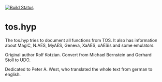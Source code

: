 [![Build Status](https://github.com/freemint/tos.hyp/actions/workflows/build.yml/badge.svg?branch=master)](https://github.com/freemint/tos.hyp/actions) 

# tos.hyp

The tos.hyp tries to document all functions from TOS. It also has information about MagiC, N.AES, MyAES, Geneva, XaAES, oAESis and some emulators.

Original author Rolf Kotzian. Convert from Michael Bernstein and Gerhard Stoll to UDO.

Dedicated to Peter A. West, who translated the whole text from german to english.
